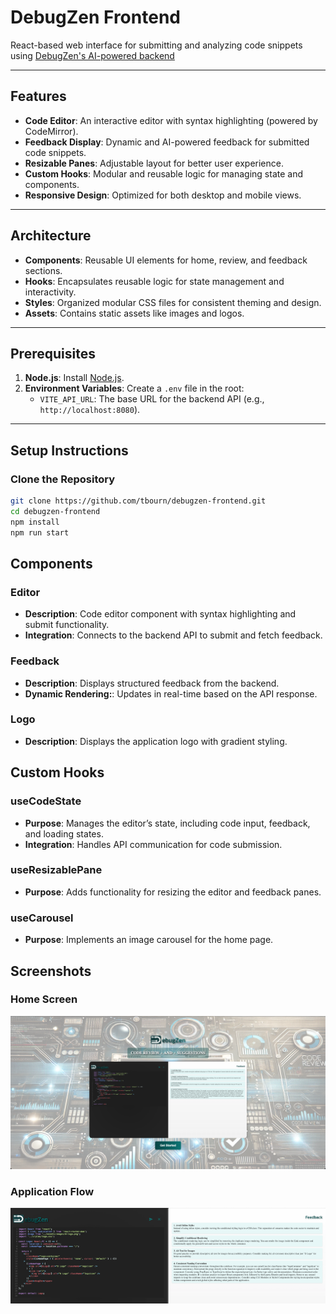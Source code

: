 # DebugZen Frontend

React-based web interface for submitting and analyzing code snippets using [DebugZen's AI-powered backend](https://github.com/tbourn/debugzen-backend)

---

## Features

- **Code Editor**: An interactive editor with syntax highlighting (powered by CodeMirror).
- **Feedback Display**: Dynamic and AI-powered feedback for submitted code snippets.
- **Resizable Panes**: Adjustable layout for better user experience.
- **Custom Hooks**: Modular and reusable logic for managing state and components.
- **Responsive Design**: Optimized for both desktop and mobile views.

---

## Architecture

- **Components**: Reusable UI elements for home, review, and feedback sections.
- **Hooks**: Encapsulates reusable logic for state management and interactivity.
- **Styles**: Organized modular CSS files for consistent theming and design.
- **Assets**: Contains static assets like images and logos.

---

## Prerequisites

1. **Node.js**: Install [Node.js](https://nodejs.org/).
2. **Environment Variables**: Create a `.env` file in the root:
   - `VITE_API_URL`: The base URL for the backend API (e.g., `http://localhost:8080`).

---

## Setup Instructions

### Clone the Repository

```bash
git clone https://github.com/tbourn/debugzen-frontend.git
cd debugzen-frontend
npm install
npm run start
```

## Components

### Editor

- **Description**: Code editor component with syntax highlighting and submit functionality.
- **Integration**: Connects to the backend API to submit and fetch feedback.

### Feedback

- **Description**: Displays structured feedback from the backend.
- **Dynamic Rendering:**: Updates in real-time based on the API response.

### Logo

- **Description**: Displays the application logo with gradient styling.

## Custom Hooks

### useCodeState

- **Purpose**: Manages the editor’s state, including code input, feedback, and loading states.
- **Integration**: Handles API communication for code submission.

### useResizablePane

- **Purpose**: Adds functionality for resizing the editor and feedback panes.

### useCarousel

- **Purpose**: Implements an image carousel for the home page.

## Screenshots

### Home Screen

![Home Screen](public/images/app-home.png)

### Application Flow

![Application Flow](public/images/app-flow.png)
